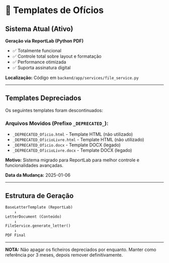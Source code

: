 # 📄 Templates de Ofícios

## Sistema Atual (Ativo)

**Geração via ReportLab (Python PDF)**
- ✅ Totalmente funcional
- ✅ Controle total sobre layout e formatação
- ✅ Performance otimizada
- ✅ Suporta assinatura digital

**Localização:** Código em `backend/app/services/file_service.py`

---

## Templates Depreciados

Os seguintes templates foram descontinuados:

### Arquivos Movidos (Prefixo `_DEPRECATED_`):
- `_DEPRECATED_Oficio.html` - Template HTML (não utilizado)
- `_DEPRECATED_OficioLivre.html` - Template HTML (não utilizado)
- `_DEPRECATED_Oficio.docx` - Template DOCX (legado)
- `_DEPRECATED_OficioLivre.docx` - Template DOCX (legado)

**Motivo:** Sistema migrado para ReportLab para melhor controle e funcionalidades avançadas.

**Data da Mudança:** 2025-01-06

---

## Estrutura de Geração

```python
BaseLetterTemplate (ReportLab)
    ↓
LetterDocument (Conteúdo)
    ↓
FileService.generate_letter()
    ↓
PDF Final
```

---

**NOTA:** Não apagar os ficheiros depreciados por enquanto.
Manter como referência por 3 meses, depois remover definitivamente.
